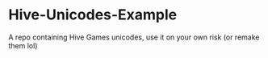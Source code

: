 # Hive-Unicodes-Example
A repo containing Hive Games unicodes, use it on your own risk (or remake them lol)
